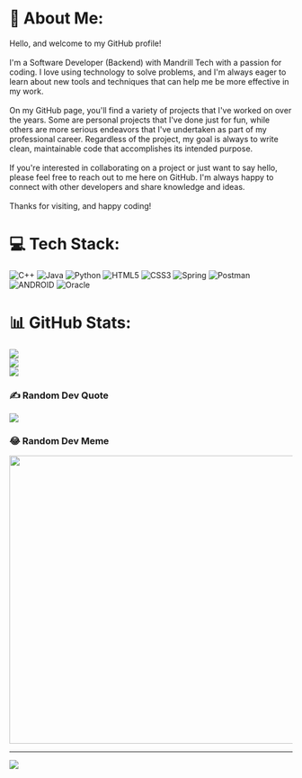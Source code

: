 # 💫 About Me:
Hello, and welcome to my GitHub profile!<br><br>I'm a Software Developer (Backend) with Mandrill Tech with a passion for coding. I love using technology to solve problems, and I'm always eager to learn about new tools and techniques that can help me be more effective in my work.<br><br>On my GitHub page, you'll find a variety of projects that I've worked on over the years. Some are personal projects that I've done just for fun, while others are more serious endeavors that I've undertaken as part of my professional career. Regardless of the project, my goal is always to write clean, maintainable code that accomplishes its intended purpose.<br><br>If you're interested in collaborating on a project or just want to say hello, please feel free to reach out to me here on GitHub. I'm always happy to connect with other developers and share knowledge and ideas.<br><br>Thanks for visiting, and happy coding!


# 💻 Tech Stack:
![C++](https://img.shields.io/badge/c++-%2300599C.svg?style=flat-square&logo=c%2B%2B&logoColor=white) ![Java](https://img.shields.io/badge/java-%23ED8B00.svg?style=flat-square&logo=java&logoColor=white) ![Python](https://img.shields.io/badge/python-3670A0?style=flat-square&logo=python&logoColor=ffdd54) ![HTML5](https://img.shields.io/badge/html5-%23E34F26.svg?style=flat-square&logo=html5&logoColor=white) ![CSS3](https://img.shields.io/badge/css3-%231572B6.svg?style=flat-square&logo=css3&logoColor=white) ![Spring](https://img.shields.io/badge/spring-%236DB33F.svg?style=flat-square&logo=spring&logoColor=white) ![Postman](https://img.shields.io/badge/Postman-FF6C37?style=flat-square&logo=postman&logoColor=white) ![ANDROID](https://img.shields.io/badge/android-%2320232a.svg?style=flat-square&logo=android&logoColor=%a4c639) ![Oracle](https://img.shields.io/badge/Oracle-F80000?style=flat-square&logo=oracle&logoColor=white)
# 📊 GitHub Stats:
![](https://github-readme-stats.vercel.app/api?username=chuang018&theme=dark&hide_border=false&include_all_commits=true&count_private=false)<br/>
![](https://github-readme-streak-stats.herokuapp.com/?user=chuang018&theme=dark&hide_border=false)<br/>
![](https://github-readme-stats.vercel.app/api/top-langs/?username=chuang018&theme=dark&hide_border=false&include_all_commits=true&count_private=false&layout=compact)

### ✍️ Random Dev Quote
![](https://quotes-github-readme.vercel.app/api?type=horizontal&theme=radical)

### 😂 Random Dev Meme
<img src="https://random-memer.herokuapp.com/" width="512px"/>

---
[![](https://visitcount.itsvg.in/api?id=chuang018&icon=0&color=0)](https://visitcount.itsvg.in)

<!-- Proudly created with GPRM ( https://gprm.itsvg.in ) -->

